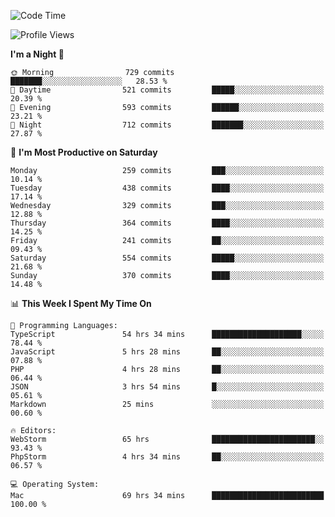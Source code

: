 <!--START_SECTION:waka-->
![Code Time](http://img.shields.io/badge/Code%20Time-1%2C540%20hrs%2043%20mins-blue)

![Profile Views](http://img.shields.io/badge/Profile%20Views-11-blue)

**I'm a Night 🦉** 

```text
🌞 Morning                729 commits         ███████░░░░░░░░░░░░░░░░░░   28.53 % 
🌆 Daytime                521 commits         █████░░░░░░░░░░░░░░░░░░░░   20.39 % 
🌃 Evening                593 commits         ██████░░░░░░░░░░░░░░░░░░░   23.21 % 
🌙 Night                  712 commits         ███████░░░░░░░░░░░░░░░░░░   27.87 % 
```
📅 **I'm Most Productive on Saturday** 

```text
Monday                   259 commits         ███░░░░░░░░░░░░░░░░░░░░░░   10.14 % 
Tuesday                  438 commits         ████░░░░░░░░░░░░░░░░░░░░░   17.14 % 
Wednesday                329 commits         ███░░░░░░░░░░░░░░░░░░░░░░   12.88 % 
Thursday                 364 commits         ████░░░░░░░░░░░░░░░░░░░░░   14.25 % 
Friday                   241 commits         ██░░░░░░░░░░░░░░░░░░░░░░░   09.43 % 
Saturday                 554 commits         █████░░░░░░░░░░░░░░░░░░░░   21.68 % 
Sunday                   370 commits         ████░░░░░░░░░░░░░░░░░░░░░   14.48 % 
```


📊 **This Week I Spent My Time On** 

```text
💬 Programming Languages: 
TypeScript               54 hrs 34 mins      ████████████████████░░░░░   78.44 % 
JavaScript               5 hrs 28 mins       ██░░░░░░░░░░░░░░░░░░░░░░░   07.88 % 
PHP                      4 hrs 28 mins       ██░░░░░░░░░░░░░░░░░░░░░░░   06.44 % 
JSON                     3 hrs 54 mins       █░░░░░░░░░░░░░░░░░░░░░░░░   05.61 % 
Markdown                 25 mins             ░░░░░░░░░░░░░░░░░░░░░░░░░   00.60 % 

🔥 Editors: 
WebStorm                 65 hrs              ███████████████████████░░   93.43 % 
PhpStorm                 4 hrs 34 mins       ██░░░░░░░░░░░░░░░░░░░░░░░   06.57 % 

💻 Operating System: 
Mac                      69 hrs 34 mins      █████████████████████████   100.00 % 
```


<!--END_SECTION:waka-->
